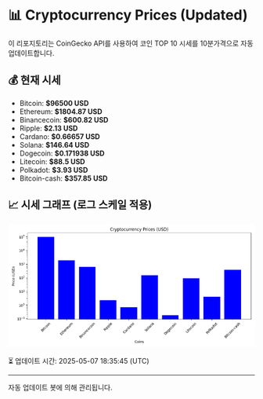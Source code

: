 
# 📊 Cryptocurrency Prices (Updated)

이 리포지토리는 CoinGecko API를 사용하여 코인 TOP 10 시세를 10분가격으로 자동 업데이트합니다.

## 💰 현재 시세
- Bitcoin: **$96500 USD**
- Ethereum: **$1804.87 USD**
- Binancecoin: **$600.82 USD**
- Ripple: **$2.13 USD**
- Cardano: **$0.66657 USD**
- Solana: **$146.64 USD**
- Dogecoin: **$0.171938 USD**
- Litecoin: **$88.5 USD**
- Polkadot: **$3.93 USD**
- Bitcoin-cash: **$357.85 USD**

## 📈 시세 그래프 (로그 스케일 적용)
![Crypto Prices](crypto_prices.png)

⏳ 업데이트 시간: 2025-05-07 18:35:45 (UTC)

---
자동 업데이트 봇에 의해 관리됩니다.
